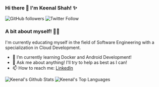 ### Hi there 👋 I'm Keenal Shah! ✨
![GitHub followers](https://img.shields.io/github/followers/Keenal?label=Follow&style=social)
![Twitter Follow](https://img.shields.io/twitter/follow/Key_null?label=Follow)

<!--
**Keenal/Keenal** is a ✨ _special_ ✨ repository because its `README.md` (this file) appears on your GitHub profile.

Here are some ideas to get you started:


- 🌱 I’m currently learning ...
- 👯 I’m looking to collaborate on ...
- 🤔 I’m looking for help with ...
- 💬 Ask me about ...
- 📫 How to reach me: ...
- 😄 Pronouns: ...
- ⚡ Fun fact: ...
-->

### A bit about myself! 👩‍💻
I'm currently educating myself in the field of Software Engineering with a specialization in Cloud Development.

- 🌱 I’m currently learning Docker and Android Development! 
- 💬 Ask me about anything! I'll try to help as best as I can!
- 📫 How to reach me: [LinkedIn](https://www.linkedin.com/in/Keenal)

![Keenal's Github Stats](https://github-readme-stats.vercel.app/api?username=Keenal&show_icons=true&theme=radical)
![Keenal's Top Languages](https://github-readme-stats.vercel.app/api/top-langs/?username=Keenal&layout=compact&theme=radical&hide=jupyter%20notebook)
